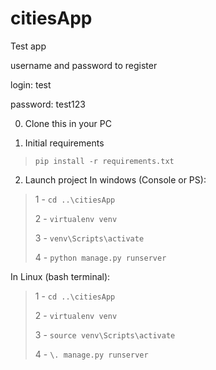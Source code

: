 # citiesApp
Test app

username and password to register

login: test

password: test123

0. Clone this in your PC

1. Initial requirements 
> ```pip install -r requirements.txt```

2. Launch project
In windows (Console or PS):
> 1 - ```cd ..\citiesApp```
> 
> 2 - ```virtualenv venv```
> 
> 3 - ```venv\Scripts\activate```
> 
> 4 - ```python manage.py runserver```

In Linux (bash terminal):
> 1 - ```cd ..\citiesApp```
> 
> 2 - ```virtualenv venv```
> 
> 3 - ```source venv\Scripts\activate```
> 
> 4 - ```\. manage.py runserver```
